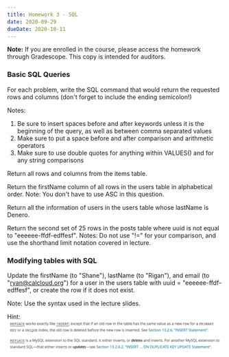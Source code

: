```yaml
---
title: Homework 3 - SQL
date: 2020-09-29
dueDate: 2020-10-11
---
```


**Note:** If you are enrolled in the course, please access the homework through Gradescope. This copy is intended for auditors.

### Basic SQL Queries

For each problem, write the SQL command that would return the requested rows and columns (don't forget to include the ending semicolon!)

Notes:

1. Be sure to insert spaces before and after keywords unless it is the beginning of the query, as well as between comma separated values
2. Make sure to put a space before and after comparison and arithmetic operators
3. Make sure to use double quotes for anything within VALUES() and for any string comparisons

Return all rows and columns from the items table.

Return the firstName column of all rows in the users table in alphabetical order. Note: You don't have to use ASC in this question.

Return all the information of users in the users table whose lastName is Denero.

Return the second set of 25 rows in the posts table where uuid is not equal to "eeeeee-ffdf-edffesf". Notes: Do not use "!=" for your comparison, and use the shorthand limit notation covered in lecture.

### Modifying tables with SQL

Update the firstName (to "Shane"), lastName (to "Rigan"), and email (to "ryan@calcloud.org") for a user in the users table with uuid = "eeeeee-ffdf-edffesf", or create the row if it does not exist.

Note: Use the syntax used in the lecture slides.

Hint: ![hint](./image.png)
